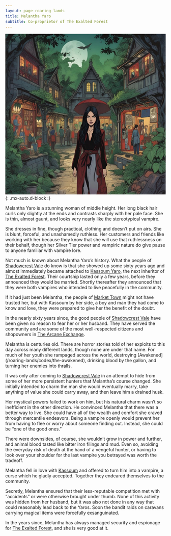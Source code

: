 ```yaml
---
layout: page-roaring-lands
title: Melantha Yaro
subtitle: Co-proprietor of The Exalted Forest
---
```


![Melantha Yaro](/assets/img/characters/melantha-yaro.jpg){: .mx-auto.d-block :}

Melantha Yaro is a stunning woman of middle height. Her long black hair curls only slightly at the ends and contrasts sharply with her pale face. She is thin, almost gaunt, and looks very nearly like the stereotypical vampire.

She dresses in fine, though practical, clothing and doesn’t put on airs. She is blunt, forceful, and unashamedly ruthless. Her customers and friends like working with her because they know that she will use that ruthlessness on their behalf, though her Silver Tier power and vampiric nature do give pause to anyone familiar with vampire lore.

Not much is known about Melantha Yaro’s history. What the people of [Shadowcrest Vale](/roaring-lands/codex/regions/shadowcrest-vale) do know is that she showed up some sixty years ago and almost immediately became attached to [Kassoum Yaro](/roaring-lands/codex/characters/kassoum-yaro), the next inheritor of [The Exalted Forest](/roaring-lands/codex/regions/the-exalted-forest). Their courtship lasted only a few years, before they announced they would be married. Shortly thereafter they announced that they were both vampires who intended to live peacefully in the community.

If it had just been Melantha, the people of [Market Town](/roaring-lands/codex/regions/market-town) might not have trusted her, but with Kassoum by her side, a boy and man they had come to know and love, they were prepared to give her the benefit of the doubt.

In the nearly sixty years since, the good people of [Shadowcrest Vale](/roaring-lands/codex/regions/shadowcrest-vale) have been given no reason to fear her or her husband. They have served the community and are some of the most well-respected citizens and shopowners in [The Arcane Exchange](/roaring-lands/codex/regions/the-arcane-exchange).

<div class="redacted" markdown="1">
Melantha is centuries old. There are horror stories told of her exploits to this day across many different lands, though none are under that name. For much of her youth she rampaged across the world, destroying [Awakened](/roaring-lands/codex/the-awakened), drinking blood by the gallon, and turning her enemies into thralls.

It was only after coming to [Shadowcrest Vale](/roaring-lands/codex/regions/shadowcrest-vale) in an attempt to hide from some of her more persistent hunters that Melantha’s course changed. She initially intended to charm the man she would eventually marry, take anything of value she could carry away, and then leave him a drained husk.

Her mystical powers failed to work on him, but his natural charm wasn’t so inefficient in the other direction. He convinced Melantha that there was a better way to live. She could have all of the wealth and comfort she craved through mercantile endeavors. Being a vampire openly would prevent her from having to flee or worry about someone finding out. Instead, she could be “one of the good ones.”

There were downsides, of course, she wouldn’t grow in power and further, and animal blood tasted like bitter iron filings and mud. Even so, avoiding the everyday risk of death at the hand of a vengeful hunter, or having to look over your shoulder for the last vampire you betrayed was worth the tradeoff.

Melantha fell in love with [Kassoum](/roaring-lands/codex/characters/kassoum-yaro) and offered to turn him into a vampire, a curse which he gladly accepted. Together they endeared themselves to the community.

Secretly, Melantha ensured that their less-reputable competition met with “accidents” or were otherwise brought under thumb. None of this activity was hidden from her husband, but it was also not done in any way that could reasonably lead back to the Yaros. Soon the bandit raids on caravans carrying magical items were forcefully exsanguinated.

In the years since, Melantha has always managed security and espionage for [The Exalted Forest](/roaring-lands/codex/regions/the-exalted-forest), and she is very good at it.
</div>
